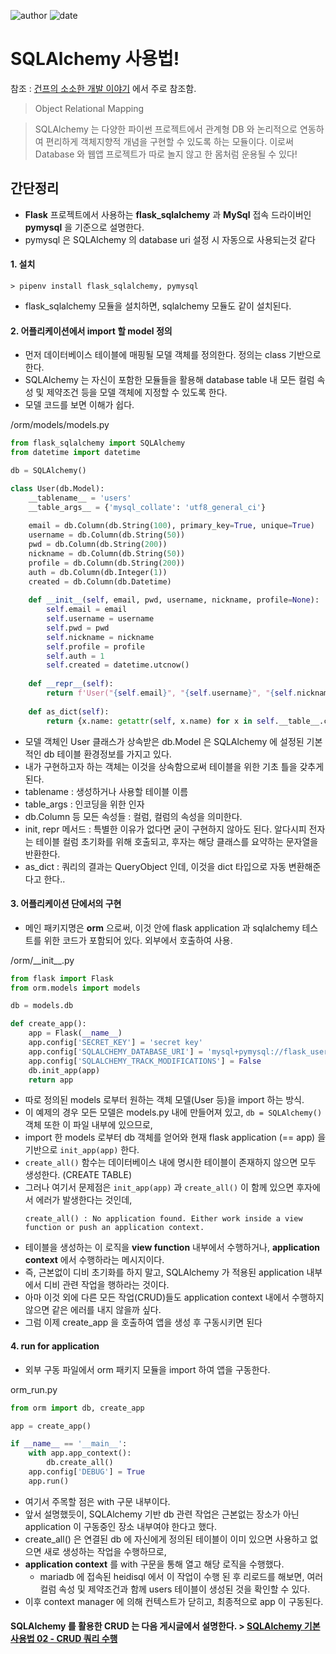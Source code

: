 
![author](https://img.shields.io/badge/author-daesungRa-lightgray.svg?style=flat-square)
![date](https://img.shields.io/badge/date-190612-lightgray.svg?style=flat-square)

# SQLAlchemy 사용법!

참조 : [건프의 소소한 개발 이야기](https://ljs93kr.tistory.com/59) 에서 주로 참조함.

> Object Relational Mapping

> SQLAlchemy 는 다양한 파이썬 프로젝트에서 관계형 DB 와 논리적으로 연동하여 편리하게 객체지향적 개념을 구현할 수 있도록 하는 모듈이다. 이로써 Database 와 웹앱 프로젝트가 따로 놀지 않고 한 몸처럼 운용될 수 있다!

## 간단정리

- **Flask** 프로젝트에서 사용하는 **flask_sqlalchemy** 과 **MySql** 접속 드라이버인 **pymysql** 을 기준으로 설명한다.
- pymysql 은 SQLAlchemy 의 database uri 설정 시 자동으로 사용되는것 같다

#### 1. 설치
```text
> pipenv install flask_sqlalchemy, pymysql
```
- flask_sqlalchemy 모듈을 설치하면, sqlalchemy 모듈도 같이 설치된다.

#### 2. 어플리케이션에서 import 할 model 정의

- 먼저 데이터베이스 테이블에 매핑될 모델 객체를 정의한다. 정의는 class 기반으로 한다.
- SQLAlchemy 는 자신이 포함한 모듈들을 활용해 database table 내 모든 컬럼 속성 및 제약조건 등을 모델 객체에 지정할 수 있도록 한다.
- 모델 코드를 보면 이해가 쉽다.

/orm/models/models.py
```python
from flask_sqlalchemy import SQLAlchemy
from datetime import datetime

db = SQLAlchemy()

class User(db.Model):
    __tablename__ = 'users'
    __table_args__ = {'mysql_collate': 'utf8_general_ci'}
    
    email = db.Column(db.String(100), primary_key=True, unique=True)
    username = db.Column(db.String(50))
    pwd = db.Column(db.String(200))
    nickname = db.Column(db.String(50))
    profile = db.Column(db.String(200))
    auth = db.Column(db.Integer(1))
    created = db.Column(db.Datetime)
    
    def __init__(self, email, pwd, username, nickname, profile=None):
        self.email = email
        self.username = username
        self.pwd = pwd
        self.nickname = nickname
        self.profile = profile
        self.auth = 1
        self.created = datetime.utcnow()
    
    def __repr__(self):
        return f'User("{self.email}", "{self.username}", "{self.nickname}", "{self.profile}")'
    
    def as_dict(self):
        return {x.name: getattr(self, x.name) for x in self.__table__.columns}
```

- 모델 객체인 User 클래스가 상속받은 db.Model 은 SQLAlchemy 에 설정된 기본적인 db 테이블 환경정보를 가지고 있다.
- 내가 구현하고자 하는 객체는 이것을 상속함으로써 테이블을 위한 기초 틀을 갖추게 된다.
- tablename : 생성하거나 사용할 테이블 이름
- table_args : 인코딩을 위한 인자
- db.Column 등 모든 속성들 : 컬럼, 컬럼의 속성을 의미한다.
- init, repr 메서드 : 특별한 이유가 없다면 굳이 구현하지 않아도 된다. 알다시피 전자는 테이블 컬럼 초기화를 위해 호출되고, 후자는 해당 클래스를 요약하는 문자열을 반환한다.
- as_dict : 쿼리의 결과는 QueryObject 인데, 이것을 dict 타입으로 자동 변환해준다고 한다..

#### 3. 어플리케이션 단에서의 구현

- 메인 패키지명은 **orm** 으로써, 이것 안에 flask application 과 sqlalchemy 테스트를 위한 코드가 포함되어 있다. 외부에서 호출하여 사용.

/orm/\_\_init\_\_.py
```python
from flask import Flask
from orm.models import models

db = models.db

def create_app():
    app = Flask(__name__)
    app.config['SECRET_KEY'] = 'secret key'
    app.config['SQLALCHEMY_DATABASE_URI'] = 'mysql+pymysql://flask_user:0000@localhost/flaskdb' # mysql://username:password@DB_IP/DB_NAME
    app.config['SQLALCHEMY_TRACK_MODIFICATIONS'] = False
    db.init_app(app)
    return app
```

- 따로 정의된 models 로부터 원하는 객체 모델(User 등)을 import 하는 방식.
- 이 예제의 경우 모든 모델은 models.py 내에 만들어져 있고, ```db = SQLAlchemy()``` 객체 또한 이 파일 내부에 있으므로,
- import 한 models 로부터 db 객체를 얻어와 현재 flask application (== app) 을 기반으로 ```init_app(app)``` 한다.
- ```create_all()``` 함수는 데이터베이스 내에 명시한 테이블이 존재하지 않으면 모두 생성한다. (CREATE TABLE)
- 그러나 여기서 문제점은 ```init_app(app)``` 과 ```create_all()``` 이 함께 있으면 후자에서 에러가 발생한다는 것인데,
    ```text
    create_all() : No application found. Either work inside a view function or push an application context.
    ```
- 테이블을 생성하는 이 로직을 **view function** 내부에서 수행하거나, **application context** 에서 수행하라는 메시지이다.
- 즉, 근본없이 디비 초기화를 하지 말고, SQLAlchemy 가 적용된 application 내부에서 디비 관련 작업을 행하라는 것이다.
- 아마 이것 외에 다른 모든 작업(CRUD)들도 application context 내에서 수행하지 않으면 같은 에러를 내지 않을까 싶다.
- 그럼 이제 create_app 을 호출하여 앱을 생성 후 구동시키면 된다

#### 4. run for application

- 외부 구동 파일에서 orm 패키지 모듈을 import 하여 앱을 구동한다.

orm_run.py
```python
from orm import db, create_app

app = create_app()

if __name__ == '__main__':
    with app.app_context():
        db.create_all()
    app.config['DEBUG'] = True
    app.run()
```

- 여기서 주목할 점은 with 구문 내부이다.
- 앞서 설명했듯이, SQLAlchemy 기반 db 관련 작업은 근본없는 장소가 아닌 application 이 구동중인 장소 내부여야 한다고 했다.
- create_all() 은 연결된 db 에 자신에게 정의된 테이블이 이미 있으면 사용하고 없으면 새로 생성하는 작업을 수행하므로,
- **application context** 를 with 구문을 통해 열고 해당 로직을 수행했다.
    * mariadb 에 접속된 heidisql 에서 이 작업이 수행 된 후 리로드를 해보면, 여러 컬럼 속성 및 제약조건과 함께 users 테이블이 생성된 것을 확인할 수 있다.
- 이후 context manager 에 의해 컨텍스트가 닫히고, 최종적으로 app 이 구동된다.

#### SQLAlchemy 를 활용한 CRUD 는 다음 게시글에서 설명한다. > [SQLAlchemy 기본 사용법 02 - CRUD 쿼리 수행](https://github.com/daesungRa/MyStudy/blob/master/ORM/sqlalchemy02.md)



